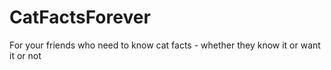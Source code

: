 # CatFactsForever
For your friends who need to know cat facts - whether they know it or want it or not

